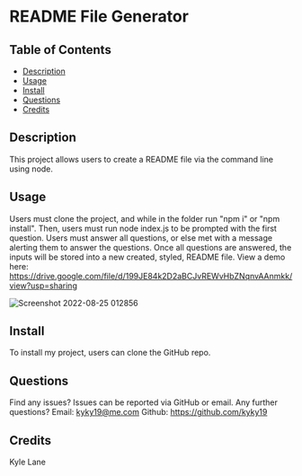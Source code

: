 # README File Generator
  
  ## Table of Contents
  * [Description](#description)
  * [Usage](#usage)
  * [Install](#install)
  * [Questions](#questions)
  * [Credits](#credits)
  ## Description
  This project allows users to create a README file via the command line using node.
  
  ## Usage
  Users must clone the project, and while in the folder run "npm i" or "npm install". Then, users must run node index.js to be prompted with the first question. Users must answer all questions, or else met with a message alerting them to answer the questions. Once all questions are answered, the inputs will be stored into a new created, styled, README file. View a demo here: https://drive.google.com/file/d/199JE84k2D2aBCJvREWvHbZNqnvAAnmkk/view?usp=sharing
  
  ![Screenshot 2022-08-25 012856](https://user-images.githubusercontent.com/106569591/186591322-ed723870-b69a-407f-8ad9-f009d7d6e242.png)

  ## Install
  To install my project, users can clone the GitHub repo.
  ## Questions
  Find any issues? Issues can be reported via GitHub or email.
  Any further questions?
  Email: kyky19@me.com
  Github: https://github.com/kyky19
  ## Credits
  Kyle Lane